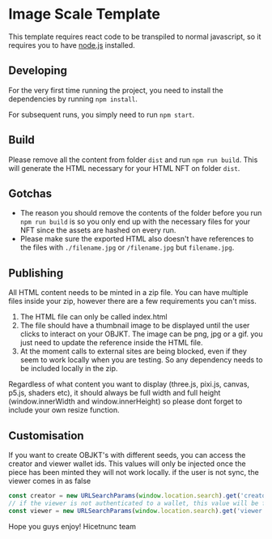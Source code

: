 # Image Scale Template

This template requires react code to be transpiled to normal javascript, so it requires you to have [node.js](https://nodejs.org/en/) installed.

## Developing

For the very first time running the project, you need to install the dependencies by running `npm install`.

For subsequent runs, you simply need to run `npm start`.

## Build

Please remove all the content from folder `dist` and run `npm run build`. This will generate the HTML necessary for your HTML NFT on folder `dist`.

## Gotchas

- The reason you should remove the contents of the folder before you run `npm run build` is so you only end up with the necessary files for your NFT since the assets are hashed on every run.
- Please make sure the exported HTML also doesn't have references to the files with `./filename.jpg` or `/filename.jpg` but `filename.jpg`.

## Publishing

All HTML content needs to be minted in a zip file. You can have multiple files inside your zip, however there are a few requirements you can't miss.

1. The HTML file can only be called index.html
2. The file should have a thumbnail image to be displayed until the user clicks to interact on your OBJKT. The image can be png, jpg or a gif. you just need to update the <metadata> reference inside the HTML file.
3. At the moment calls to external sites are being blocked, even if they seem to work locally when you are testing. So any dependency needs to be included locally in the zip.

Regardless of what content you want to display (three.js, pixi.js, canvas, p5.js, shaders etc), it should always be full width and full height (window.innerWidth and window.innerHeight) so please dont forget to include your own resize function.

## Customisation

If you want to create OBJKT's with different seeds, you can access the creator and viewer wallet ids. This values will only be injected once the piece has been minted
they will not work locally.
if the user is not sync, the viewer comes in as false

```javascript
const creator = new URLSearchParams(window.location.search).get('creator')
// if the viewer is not authenticated to a wallet, this value will be false
const viewer = new URLSearchParams(window.location.search).get('viewer')
```

Hope you guys enjoy!
Hicetnunc team
